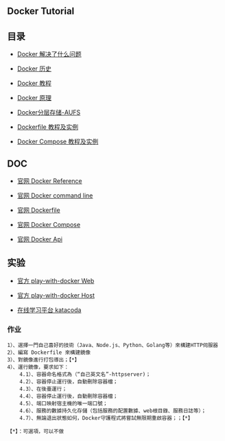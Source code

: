 
## Docker Tutorial

## 目录
- [Docker 解决了什么问题](./01-readme.md)

- [Docker 历史](./02-readme.md)

- [Docker 教程](./03-readme.md)

- [Docker 原理](./04-readme-LXC-cgroups-namespaces.md)

- [Docker分层存储-AUFS](./Docker分层存储-AUFS.md)

- [Dockerfile 教程及实例](./dockerfile)

- [Docker Compose 教程及实例](./docker-compose)


## DOC
- [官网 Docker Reference](https://docs.docker.com/reference/)

- [官网 Docker command line](https://docs.docker.com/engine/reference/commandline/cli/)

- [官网 Dockerfile](https://docs.docker.com/engine/reference/builder/)

- [官网 Docker Compose](https://docs.docker.com/compose/compose-file/)

- [官网 Docker Api](https://docs.docker.com/engine/api/)


## 实验
- [官方 play-with-docker Web](https://www.docker.com/play-with-docker)

- [官方 play-with-docker Host](https://labs.play-with-docker.com/)

- [在线学习平台 katacoda](https://www.katacoda.com/learn)


### 作业
    1）、選擇一門自己喜好的技術（Java、Node.js、Python、Golang等）來構建HTTP伺服器
    2）、編寫 Dockerfile 來構建鏡像
    3）、對鏡像進行打包導出；【*】
    4）、運行鏡像，要求如下：
        4.1）、容器命名格式為（“自己英文名”-httpserver)；
        4.2）、容器停止運行後，自動刪除容器檔；
        4.3）、在後臺運行；
        4.4）、容器停止運行後，自動刪除容器檔；
        4.5）、端口映射宿主機的唯一端口號；
        4.6）、服務的數據持久化存儲（包括服務的配置數據、web根目錄、服務日誌等）；
        4.7）、無論退出狀態如何，Docker守護程式將嘗試無限期重啟容器；；【*】
    
    【*】：可選項，可以不做
